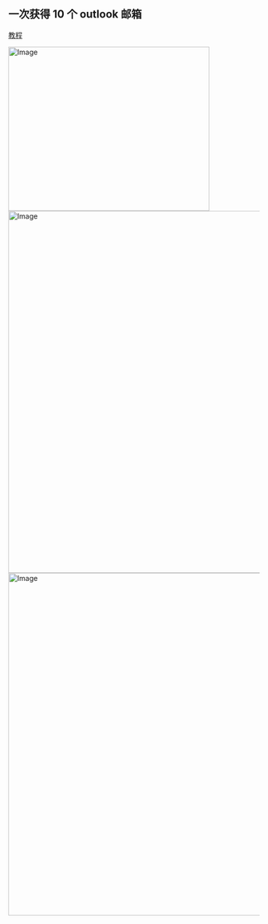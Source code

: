 ## 一次获得 10 个 outlook 邮箱

[教程](https://www.youtube.com/watch?v=EAnV03dUxrY)

<img width="403" height="329" alt="Image" src="https://github.com/user-attachments/assets/4be5a895-ccee-4d46-8cc2-f24d313ea5e9" />

<img width="1421" height="726" alt="Image" src="https://github.com/user-attachments/assets/f6ec96a8-65b9-4cca-940b-71a99002d8ae" />

<img width="1439" height="687" alt="Image" src="https://github.com/user-attachments/assets/a3a3356a-de39-4892-b340-576961c0ee27" />

